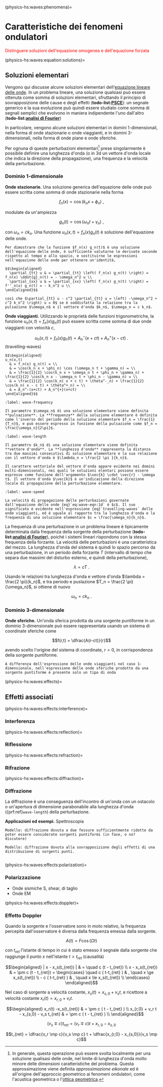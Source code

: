 (physics-hs:waves:phenomena)=
# Caratteristiche dei fenomeni ondulatori

<span style="color:red">Distinguere soluzioni dell'equazione omogenea e dell'equazione forzata</span>

(physics-hs:waves:equation:solutions)=
## Soluzioni elementari
Vengono qui discusse alcune soluzioni elementari dell'[equazione lineare delle onde](physics-hs:waves:equation:example). In un problema lineare, una soluzione qualsiasi può essere ottenuta come somma di soluzioni elementari, sfruttando il principio di sovrapposizione delle cause e degli effetti (**todo-list:**[**PSCE**](physics-hs:todo:psce)): un segnale generico e la sua evoluzione può quindi essere studiato come somma di segnali semplici che evolvono in maniera indipendente l'uno dall'altro (**todo-list:**[**analisi di Fourier**](physics-hs:todo:fourier))

In particolare, vengono alcune soluzioni elementari in domini 1-dimensionali, nella forma di onde stazionarie o onde viaggianti, e in domini 3-dimensionali, nella forma di onde piane e onde sferiche.

Per ognuna di queste perturbazioni elementari[^eikonal-approx] prese singolarmente è possibile definire una lunghezza d'onda (o in 3d un vettore d'onda locale che indica la direzione della propagazione), una frequenza e la velocità della perturbazione.

### Dominio 1-dimensionale

**Onde stazionarie.** Una soluzione generica dell'equazione delle onde può essere scritta come somma di onde stazionarie nella forma

$$f_n(x) = \cos(k_n x + \phi_n) \ ,$$

modulate da un'ampiezza

$$g_n(t) = \cos(\omega_n t + \gamma_n) \ ,$$

con $\omega_n = c k_n$. Una funzione $u_n(x,t) = f_n(x) g_n(t)$ è soluzione dell'equazione delle onde.

```{dropdown} Dimostrazione
Per dimostrare che la funzione $f_n(x) g_n(t)$ è una soluzione dell'equazione delle onde, è sufficiente valutarne le derivate seconde rispetto al tempo e allo spazio, e sostituirne le espressioni nell'equazione delle onde per ottenere un'identità,

$$\begin{aligned}
  \partial_{tt} u & = \partial_{tt} \left( f_n(x) g_n(t) \right) = f_n(x) \ddot{g}_n(t) = - \omega_n^2 u \\
  \partial_{xx} u & = \partial_{xx} \left( f_n(x) g_n(t) \right) = f''_n(x) g_n(t) = - k_n^2 u \\
\end{aligned}$$

così che $\partial_{tt} u - c^2 \partial_{tt} u = \left( -\omega_n^2 + c^2 k_n^2 \right) u = 0$ se è soddisfatta la relazione tra la pulsazione $\omega_n$ e il vettore d'onda $k_n$, $\omega_n = c k_n$.
```

**Onde viaggianti.** Utilizzando le proprietà delle funzioni trigonometriche, la funzione $u_n(x,t) = f_{n}(x) g_n(t)$ può essere scritta come somma di due onde viaggianti con velocità $c$,

$$u_n(x,t) = f_n(x) g_n(t) = A_n^{-}(x+ct) + A_n^{+}(x-ct) \ .$$ (travelling-waves)

```{dropdown} Dimostrazione
$$\begin{aligned}
u_n(x,t) 
  & = f_n(x) g_n(t) = \\
  & = \cos(k_n x + \phi_n) \cos (\omega_n t + \gamma_n) = \\
  & = \frac{1}{2} \cos(k_n x + \omega_n t + \phi_n + \gamma_n) + \frac{1}{2} \cos(k_n x - \omega_n t + \phi_n - \gamma_n) = \\
  & = \frac{1}{2} \cos(k_n( x + c t) + \theta^-_n) + \frac{1}{2} \cos(k_n( x - c t) + \theta^+_n) = \\
  & = A_n^-(x+ct) + A_n^{+}(x+ct)
\end{aligned}$$
```

```{prf:definition} Pulsazione $\omega_n$ e frequenza $f_n$
:label: wave-frequency

Il parametro $\omega_n$ di una soluzione elementare viene definita **pulsazione**. La **frequenza** della soluzione elementare è definita come l'inverso del periodo della soluzione elementare $f_n = \frac{1}{T_n}$, e può essere espresso in funzione della pulsazione come $f_n = \frac{\omega_n}{2\pi}$.

```
```{prf:definition} Vettore d'onda $k_n$ e lunghezza d'onda $\lambda_n$
:label: wave-length

Il parametro $k_n$ di una soluzione elementare viene definita **vettore d'onda**. La **lunghezza d'onda** rappresenta la distanza tra due massimi consecutivi di soluzione elementare e la sua relazione con il vettore d'onda è $\lambda_n = \frac{2 \pi }{k_n}$.

Il carattere vettoriale del vettore d'onda appare evidente nei domini multi-dimenisonali, nei quali le soluzioni elentari possono essere espresse come funzione dell'argomento $\vec{k} \cdot \vec{r} - \omega t$. Il vettore d'onda $\vec{k}$ è un'indicazione della direzione locale di propagazione della perturbazione elementare.

```
```{prf:definition} Velocità di propagazione delle perturbazioni
:label: wave-speed

La velocità di propagazione delle perturbazioni governate dall'equazione delle onde {eq}`eq:wave-eqn:1d` è $c$. Il suo significato è evidente nell'espressione {eq}`travelling-waves` delle onde viaggianti, ed è uguale al rapporto tra la lunghezza d'onda e la frequenza di una soluzione elementare $c = \frac{\omega_n}{k_n}$.

```

La frequenza di una perturbazione in un problema lineare è tipicamente determinata dalla frequenza della sorgente della perturbazione (**todo-list:**[**analisi di Fourier**](physics-hs:todo:fourier)), poiché i sistemi lineari rispondono con la stessa frequenza della forzante. La velocità delle perturbazioni è una caratteristica del mezzo. La lunghezza d'onda del sistema è quindi lo spazio percorso da una perturbazione, in un periodo della forzante $T$ (intervallo di tempo che separa due massimi del disturbo esterno, e quindi della perturbazione),

$$\lambda = c T \ .$$

Usando le relazioni tra lunghezza d'onda e vettore d'onda $\lambda = \frac{2 \pi}{k_n}$, e tra periodo e puslazione $T_n = \frac{2 \pi}{\omega_n}$, si ottiene di nuovo

$$\omega_n = c k_n \ .$$


### Dominio 3-dimensionale

[^eikonal-approx]: In generale, questa operazione può essere svolta localmente per una soluzione qualisasi delle onde, nel limite di lunghezza d'onda molto minore delle dimensioni caratteristiche del problema. Questa approssimazione viene definita *approssimazione eikonale* ed è all'origine dell'approccio geometrico ai fenomeni ondulatori, come l'acustica geometrica o l'[ottica geometrica](physics-hs:waves:optics:geometric).

<!--
### Frequenza, lunghezza d'onda e relazione con velocità di propagazione della perturbazione
-->


**Onde sferiche.** Un'onda sferica prodotta da una sorgente puntiforme in un dominio 3-dimensionale può essere rappresentata usando un sistema di coordinate sferiche come

  $$f(r,t) = \dfrac{A(r-ct)}{r}$$

avendo scelto l'origine del sistema di coordinate, $r=0$, in corrispondenza della sorgente puntiforme.

```{admonition} Causalità e direzione di propagazione delle perturbazioni
A differenza dell'espressione delle onde viaggianti nel caso 1-dimensionale, nell'espressione delle onde sferiche prodotte da una sorgente puntiforme è presente solo un tipo di onda
```

(physics-hs:waves:effects)=
## Effetti associati

(physics-hs:waves:effects:interference)=
### Interferenza

(physics-hs:waves:effects:reflection)=
### Riflessione

(physics-hs:waves:effects:refraction)=
### Rifrazione

(physics-hs:waves:effects:diffraction)=
### Diffrazione

La diffrazione è una conseguenza dell'incontro di un'onda con un ostacolo o un'apertura di dimensione parabonabile alla lunghezza d'onda ({prf:ref}`wave-length`) della perturbazione.

**Applicazioni ed esempi.** Spettroscopia

```{prf:example} Doppia fenditura
Modello: diffrazione dovuta a due fessure sufficientmente ridotte da poter essere considerate sorgenti puntiformi (in fase, o no? discutere)
```

```{prf:example} Singola fenditura
Modello: diffrazione dovuta alla sovrapposizione degli effetti di una distribuzione di sorgenti punti. 
```

```{prf:example} Reticolo di diffrazione
```

(physics-hs:waves:effects:polarization)=
### Polarizzazione
- Onde sismiche S, shear, di taglio
- Onde EM

(physics-hs:waves:effects:doppler)=
### Effetto Doppler
Quando la sorgente e l'osservatore sono in moto relativo, la frequenza percepita dall'osservatore è diversa dalla frequenza emessa dalla sorgente.

$$A(t) = F \cos(\Omega t )$$

<!--
$$f(x, t) = A_+(x-x_s(t_{ret}) - c(t-t_{ret}))$$
-->

con $t_{ret}$ l'istante di tempo in cui è stato emesso il segnale dalla sorgente che raggiunge il punto $x$ nell'istante $t > t_{ret}$ (causalità)

$$\begin{aligned}
 | x - x_s(t_{ret}) | & = \quad  c (t - t_{ret}) \\
   x - x_s(t_{ret})   & = \pm c (t - t_{ret}) = \begin{cases} \quad c ( t-t_{ret} ) & , \quad x \ge x_s(t_{ret}) \\ - c ( t-t_{ret} ) & , \quad  x \le x_s(t_{ret}) \\ \end{cases}
\end{aligned}$$

Nel caso di sorgente a velocità costante, $x_s(t) = x_{s,0} + v_s t$, e ricettore a velocità costante $x_r(t) = x_{r,0} + v_r t$.

$$\begin{aligned}
  x_r(t) -x_s(t_{ret}) & = \pm c ( t - t_{ret} ) \\
  x_{r,0} + v_r t - x_{s,0} - v_s t_{ret} & = \pm c ( t - t_{ret} ) \\
\end{aligned}$$


$$(v_s \mp c) t_{ret} = (v_r \mp c) t + x_{r,0} - x_{s,0}$$

$$t_{ret} = \dfrac{v_r \mp c}{v_s \mp c} t + \dfrac{x_{r,0} - x_{s,0}}{v_s \mp c}$$

<!--
$$x - x_{s,0} - v_s t_{ret} = c \left( t - t_{ret} \right)$$

$$t_{ret} = \dfrac{c}{c - v_s} t - \dfrac{x - x_{s,0}}{c}$$
-->
